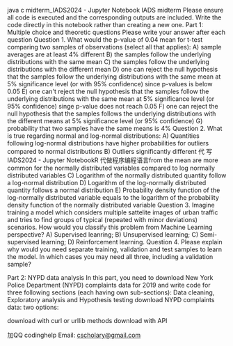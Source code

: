 java c midterm_IADS2024 - Jupyter Notebook IADS midterm Please ensure all code is executed and the corresponding outputs are included. Write the code directly in this notebook rather than creating a new one. Part 1: Multiple choice and theoretic questions Please write your answer after each question Question 1. What would the p-value of 0.04 mean for t-test comparing two samples of observations (select all that applies): A) sample averages are at least 4% different B) the samples follow the underlying distributions with the same mean C) the samples follow the underlying distributions with the different mean D) one can reject the null hypothesis that the samples follow the underlying distributions with the same mean at 5% significance level (or with 95% confidence) since p-values is below 0.05 E) one can't reject the null hypothesis that the samples follow the underlying distributions with the same mean at 5% significance level (or 95% confidence) singe p-value does not reach 0.05 F) one can reject the null hypothesis that the samples follows the underlying distributions with the different means at 5% significance level (or 95% confidence) G) probability that two samples have the same means is 4% Question 2. What is true regarding normal and log-normal distributions: A) Quantities following log-normal distributions have higher probabilities for outliers compared to normal distributions B) Outliers significantly different 代 写IADS2024 - Jupyter NotebookR 代做程序编程语言from the mean are more common for the normally distributed variables compared to log normally distributed variables C) Logarithm of the normally distributed quantity follow a log-normal distribution D) Logarithm of the log-normally distributed quantity follows a normal distribution E) Probability density function of the log-normally distributed variable equals to the logarithm of the probability density function of the normally distributed variable Question 3. Imagine training a model which considers multiple sattelite images of urban traffic and tries to find groups of typical (repeated with minor deviations) scenarios. How would you classify this problem from Machine Learning perspective? A) Supervised leanring; B) Unsupervised learning; C) Semi-supervised learning; D) Reinforcement learning. Question 4. Please explain why would you need separate training, validation and test samples to learn the model. In which cases you may need all three, including a validation sample?

Part 2: NYPD data analysis In this part, you need to download New York Police Department (NYPD) complaints data for 2019 and write code for three following sections (each having own sub-sections): Data cleaning, Exploratory analysis and Hypothesis testing download NYPD complaints data: two options:

download with curl or urllib methods
download with API

加QQ codinghelp Email: cscholary@gmail.com
